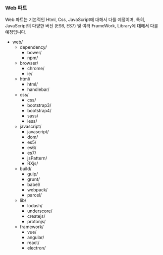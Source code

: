 ### Web 파트

Web 파트는 기본적인 Html, Css, JavaScript에 대해서 다룰 예정이며,
특히, JavaScript의 다양한 버전 (ES6, ES7) 및
여러 FrameWork, Library에 대해서 다룰 예정입니다.

- web/
    - dependency/
        - bower/
        - npm/
    - browser/
        - chrome/
        - ie/
    - html/
        - html/
        - handlebar/
    - css/
        - css/
        - bootstrap3/
        - bootstrap4/
        - sass/
        - less/
    - javascript/
        - javascript/
        - dom/
        - es5/
        - es6/
        - es7/    
        - jsPattern/
        - RXjs/
    - build/
        - gulp/
        - grunt/
        - babel/
        - webpack/
        - parcel/
    - lib/
        - lodash/
        - underscore/
        - createjs/
        - protonjs/
    - framework/
        - vue/
        - angular/
        - react/
        - electron/
